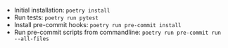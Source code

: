 - Initial installation: `poetry install`
- Run tests: `poetry run pytest`
- Install pre-commit hooks: `poetry run pre-commit install`
- Run pre-commit scripts from commandline: `poetry run pre-commit run --all-files`
